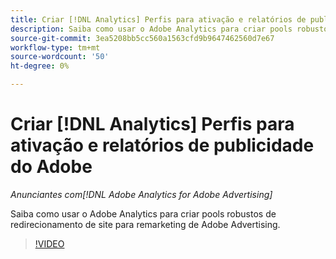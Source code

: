 ```yaml
---
title: Criar [!DNL Analytics] Perfis para ativação e relatórios de publicidade do Adobe
description: Saiba como usar o Adobe Analytics para criar pools robustos de redirecionamento de site para remarketing de Adobe Advertising.
source-git-commit: 3ea5208bb5cc560a1563cfd9b9647462560d7e67
workflow-type: tm+mt
source-wordcount: '50'
ht-degree: 0%

---
```


# Criar [!DNL Analytics] Perfis para ativação e relatórios de publicidade do Adobe

*Anunciantes com[!DNL Adobe Analytics for Adobe Advertising]*

Saiba como usar o Adobe Analytics para criar pools robustos de redirecionamento de site para remarketing de Adobe Advertising.

>[!VIDEO](https://video.tv.adobe.com/v/33503)
